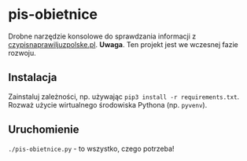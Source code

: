# pis-obietnice

Drobne narzędzie konsolowe do sprawdzania informacji z [czypisnaprawiljuzpolske.pl](http://czypisnaprawiljuzpolske.pl). **Uwaga**. Ten projekt jest we wczesnej fazie rozwoju.

## Instalacja

Zainstaluj zależności, np. używając `pip3 install -r requirements.txt`. Rozważ użycie wirtualnego środowiska Pythona (np. `pyvenv`).

## Uruchomienie

`./pis-obietnice.py` - to wszystko, czego potrzeba!
